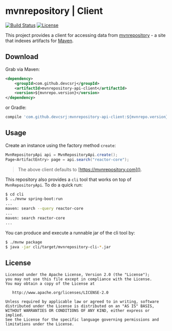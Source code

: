 mvnrepository | Client
===

[![Build Status](https://img.shields.io/circleci/project/devcsrj/mvnrepository-client.svg)](https://circleci.com/gh/devcsrj/mvnrepository-client)
[![License](https://img.shields.io/github/license/devcsrj/mvnrepository-client.svg)](LICENSE)

This project provides a client for accessing data from [mvnrepository](http://mvnrepository.com/) - a site that indexes artifacts for [Maven](http://maven.apache.org/).

Download
---
Grab via Maven:

```xml
<dependency>
    <groupId>com.github.devcsrj</groupId>
    <artifactId>mvnrepository-api-client</artifactId>
    <version>${mvnrepo.version}</version>
</dependency>
```

or Gradle:

```groovy
compile 'com.github.devcsrj:mvnrepository-api-client:${mvnrepo.version}'
```


Usage
---
Create an instance using the factory method `create`:

```java
MvnRepositoryApi api = MvnRepositoryApi.create();
Page<ArtifactEntry> page = api.search("reactor-core");
```

> The above client defaults to [https://mvnrepository.com]().

This repository also provides a `cli` tool that works on top of `MvnRepositoryApi`. To do a quick run:

```bash
$ cd cli
$ ../mvnw spring-boot:run
...
maven: search --query reactor-core
...
maven: search reactor-core
...
```

You can produce and execute a runnable jar of the cli tool by:

```bash
$ ./mvnw package
$ java -jar cli/target/mvnrepository-cli-*.jar
```

License
---
```
Licensed under the Apache License, Version 2.0 (the "License");
you may not use this file except in compliance with the License.
You may obtain a copy of the License at

   http://www.apache.org/licenses/LICENSE-2.0

Unless required by applicable law or agreed to in writing, software
distributed under the License is distributed on an "AS IS" BASIS,
WITHOUT WARRANTIES OR CONDITIONS OF ANY KIND, either express or implied.
See the License for the specific language governing permissions and
limitations under the License.
```
